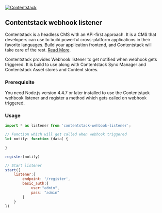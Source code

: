 [![Contentstack](https://www.contentstack.com/docs/static/images/contentstack.png)](https://www.contentstack.com/)
## Contentstack webhook listener

Contentstack is a headless CMS with an API-first approach. It is a CMS that developers can use to build powerful cross-platform applications in their favorite languages. Build your application frontend, and Contentstack will take care of the rest. [Read More](https://www.contentstack.com/). 

Contentstack provides Webhook listener to get notified when webhook gets triggered. It is build to use along with Contentstack Sync Manager and Contentstack Asset stores and Content stores.

### Prerequisite

You need Node.js version 4.4.7 or later installed to use the Contentstack wehbook listener and register a method which gets called on webhook triggered.

### Usage

```js
import * as listener from 'contentstack-wehbook-listener';

// Function which will get called when webhook triggered
let notify: function (data) {
     
}

register(notify)

// Start listener 
start({
	listener:{
		endpoint: '/register',
		basic_auth:{
			user:"admin",
			pass: "admin"
		}
	}	
})

```
